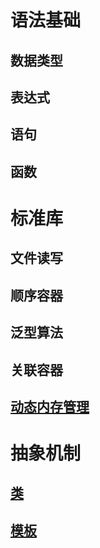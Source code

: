 # 语法基础

## 数据类型

## 表达式

## 语句

## 函数

# 标准库

## 文件读写

## 顺序容器

## 泛型算法

## 关联容器

## [动态内存管理](./DynamicMemoryManagement.md)

# 抽象机制

## [类](./class.md)

## [模板](./template.md)

